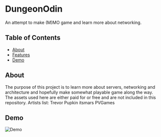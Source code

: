 # DungeonOdin

An attempt to make (M)MO game and learn more about networking.

## Table of Contents

- [About](#about)
- [Features](#features)
- [Demo](#demo)

## About

The purpose of this project is to learn more about servers, networking and architecture
and hopefully make somewhat playable game along the way. The assets used here are either paid for
or free and are not included in this repository.
Artists list:
Trevor Pupkin
itsmars
PVGames

## Demo

![Demo](showcase.gif)
